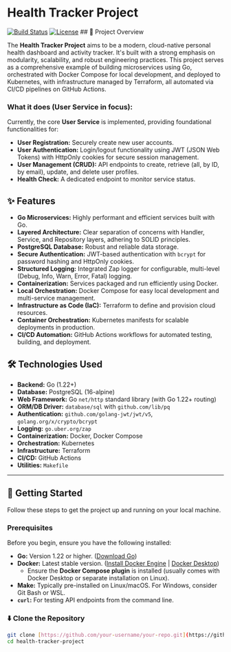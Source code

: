 # Health Tracker Project

[![Build Status](https://img.shields.io/badge/build-passing-brightgreen)](https://github.com/your-username/your-repo/actions) [![License](https://img.shields.io/badge/license-MIT-blue.svg)](LICENSE) ## 🚀 Project Overview

The **Health Tracker Project** aims to be a modern, cloud-native personal health dashboard and activity tracker. It's built with a strong emphasis on modularity, scalability, and robust engineering practices. This project serves as a comprehensive example of building microservices using Go, orchestrated with Docker Compose for local development, and deployed to Kubernetes, with infrastructure managed by Terraform, all automated via CI/CD pipelines on GitHub Actions.

### What it does (User Service in focus):

Currently, the core **User Service** is implemented, providing foundational functionalities for:
* **User Registration:** Securely create new user accounts.
* **User Authentication:** Login/logout functionality using JWT (JSON Web Tokens) with HttpOnly cookies for secure session management.
* **User Management (CRUD):** API endpoints to create, retrieve (all, by ID, by email), update, and delete user profiles.
* **Health Check:** A dedicated endpoint to monitor service status.

## ✨ Features

* **Go Microservices:** Highly performant and efficient services built with Go.
* **Layered Architecture:** Clear separation of concerns with Handler, Service, and Repository layers, adhering to SOLID principles.
* **PostgreSQL Database:** Robust and reliable data storage.
* **Secure Authentication:** JWT-based authentication with `bcrypt` for password hashing and HttpOnly cookies.
* **Structured Logging:** Integrated Zap logger for configurable, multi-level (Debug, Info, Warn, Error, Fatal) logging.
* **Containerization:** Services packaged and run efficiently using Docker.
* **Local Orchestration:** Docker Compose for easy local development and multi-service management.
* **Infrastructure as Code (IaC):** Terraform to define and provision cloud resources.
* **Container Orchestration:** Kubernetes manifests for scalable deployments in production.
* **CI/CD Automation:** GitHub Actions workflows for automated testing, building, and deployment.

## 🛠️ Technologies Used

* **Backend:** Go (1.22+)
* **Database:** PostgreSQL (16-alpine)
* **Web Framework:** Go `net/http` standard library (with Go 1.22+ routing)
* **ORM/DB Driver:** `database/sql` with `github.com/lib/pq`
* **Authentication:** `github.com/golang-jwt/jwt/v5`, `golang.org/x/crypto/bcrypt`
* **Logging:** `go.uber.org/zap`
* **Containerization:** Docker, Docker Compose
* **Orchestration:** Kubernetes
* **Infrastructure:** Terraform
* **CI/CD:** GitHub Actions
* **Utilities:** `Makefile`

---

## 🚀 Getting Started

Follow these steps to get the project up and running on your local machine.

### Prerequisites

Before you begin, ensure you have the following installed:

* **Go:** Version 1.22 or higher. ([Download Go](https://go.dev/doc/install))
* **Docker:** Latest stable version. ([Install Docker Engine](https://docs.docker.com/engine/install/) | [Docker Desktop](https://www.docker.com/products/docker-desktop/))
    * Ensure the **Docker Compose plugin** is installed (usually comes with Docker Desktop or separate installation on Linux).
* **Make:** Typically pre-installed on Linux/macOS. For Windows, consider Git Bash or WSL.
* **`curl`:** For testing API endpoints from the command line.

### ⬇️ Clone the Repository

```bash
git clone [https://github.com/your-username/your-repo.git](https://github.com/your-username/your-repo.git) # Replace with your actual repo URL
cd health-tracker-project